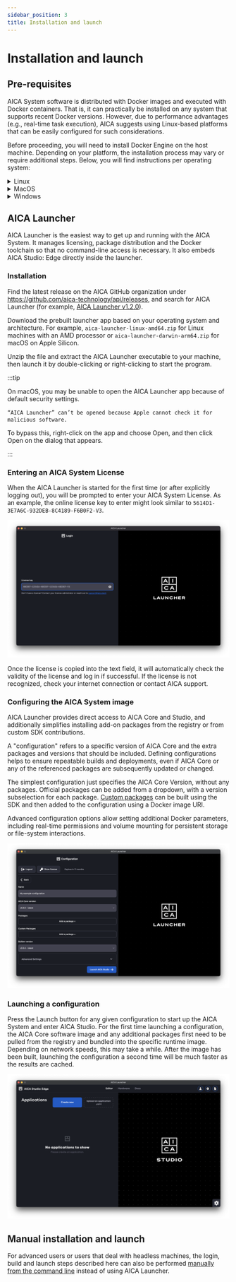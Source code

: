 ```yaml
---
sidebar_position: 3
title: Installation and launch
---
```


# Installation and launch

## Pre-requisites

AICA System software is distributed with Docker images and executed with Docker containers. That is, it can practically
be installed on any system that supports recent Docker versions. However, due to performance advantages (e.g., real-time
task execution), AICA suggests using Linux-based platforms that can be easily configured for such considerations.

Before proceeding, you will need to install Docker Engine on the host machine. Depending on your platform, the
installation process may vary or require additional steps. Below, you will find instructions per operating system:

<details>
<summary>Linux</summary>

While AICA currently distributes AICA Launcher for Debian-based systems, other distributions where Docker can be
installed work equally as well through any browser. You may find distribution-specific instructions to install Docker
Engine [here](https://docs.docker.com/engine/install/) and follow the manual installation steps to build and run AICA
Core [here](../../reference/manual-installation-launch.md). It is **recommended** that you skip the installation of
Docker Desktop for Linux (see below).

:::note

For Ubuntu users, make sure to follow
the [post installation steps](https://docs.docker.com/engine/install/linux-postinstall/#manage-docker-as-a-non-root-user)
to create the `docker` group and add your user.

:::

:::caution

For Ubuntu users that need **Docker Desktop for Linux**, note that its installation does **not** include all the
necessary dependencies. Follow the instructions from the provided link to ensure that all requirements are met.

When installed, Docker Desktop for Linux can **not** be used to manage images and containers created by the AICA System.
Additionally, you may experience some issues when using AICA System software due to Docker Desktop's custom
configuration (see
[manual installation](../../reference/manual-installation-launch.md#configuring-docker-manually-on-linux-macos-or-windows)
for more details).

:::

</details>

<details>
<summary>MacOS</summary>

The simplest way to install Docker Engine on MacOS is through
[Docker Desktop](https://docs.docker.com/desktop/setup/install/mac-install/). Ensure that
[these](../../reference/manual-installation-launch.md#configuring-docker-manually-on-linux-macos-or-windows) additional
configuration steps are taken. Note that some limitations may apply regarding commercial use (see relevant article
[here](https://www.docker.com/blog/revisiting-docker-hub-policies-prioritizing-developer-experience/)).

:::note

The majority of AICA Studio and Launcher features are available on macOS. However:

- Forwarding graphics is currently impossible due to MacOS' incompatibility with OpenGL 2.1+. As a result, tools like
RViz will not be made available through AICA Launcher.
- Realtime applications may be subject to performance limitations due to MacOS' resource management.

:::

</details>

<details>
<summary>Windows</summary>

**No native support is provided for Windows machines.** However, with the correct Windows Subsystem for Linux (WSL)
configuration, it is possible to
[manually install and run the AICA System on Windows](../../reference/manual-installation-launch.md#configuring-docker-manually-on-linux-macos-or-windows).

:::note

AICA Launcher is not available on Windows, nor does the Ubuntu version of Launcher work with WSL. In addition, the
following limitations may apply:
- Networking, port and graphics forwarding may require additional configuration.
- Realtime applications may be subject to performance limitations due to Windows hypervisor resource management, which
  might be particularly problematic when working with robots, sensors, and other peripherals.

:::

</details>

## AICA Launcher

AICA Launcher is the easiest way to get up and running with the AICA System. It manages licensing, package distribution
and the Docker toolchain so that no command-line access is necessary. It also embeds AICA Studio: Edge directly inside
the launcher.

### Installation

Find the latest release on the AICA GitHub organization under https://github.com/aica-technology/api/releases, and
search for AICA Launcher (for
example, [AICA Launcher v1.2.0](https://github.com/aica-technology/api/releases/tag/launcher%2Fv1.2.0)).

Download the prebuilt launcher app based on your operating system and architecture. For example,
`aica-launcher-linux-amd64.zip` for Linux machines with an AMD processor or `aica-launcher-darwin-arm64.zip` for macOS
on Apple Silicon.

Unzip the file and extract the AICA Launcher executable to your machine, then launch it by double-clicking or
right-clicking to start the program.

:::tip

On macOS, you may be unable to open the AICA Launcher app because of default security settings.

```
“AICA Launcher” can’t be opened because Apple cannot check it for malicious software.
```

To bypass this, right-click on the app and choose Open, and then click Open on the dialog that appears.

:::

### Entering an AICA System License

When the AICA Launcher is started for the first time (or after explicitly logging out), you will be prompted to enter
your AICA System License. As an example, the online license key to enter might look similar to
`5614D1-3E7A6C-932DEB-8C4189-F6B0F2-V3`.

![aica-launcher-login](../assets/aica-launcher-login.png)

Once the license is copied into the text field, it will automatically check the validity of the license and log in if
successful. If the license is not recognized, check your internet connection
or contact AICA support.

### Configuring the AICA System image

AICA Launcher provides direct access to AICA Core and Studio, and additionally simplifies installing add-on packages
from the registry or from custom SDK contributions.

A "configuration" refers to a specific version of AICA Core and the extra packages and versions that should be included.
Defining configurations helps to ensure repeatable builds and deployments, even if AICA Core or any of the referenced
packages are subsequently updated or changed.

The simplest configuration just specifies the AICA Core Version, without any packages. Official packages can be added
from a dropdown, with a version subselection for each package. [Custom packages](../../reference/intro.md) can be built
using the SDK and then added to the configuration using a Docker image URI.

Advanced configuration options allow setting additional Docker parameters, including real-time permissions and volume
mounting for persistent storage or file-system interactions.

![aica-launcher-package](../assets/aica-launcher-package.png)

### Launching a configuration

Press the Launch button for any given configuration to start up the AICA System and enter AICA Studio. For the
first time launching a configuration, the AICA Core software image and any additional packages first need to be pulled
from the registry and bundled into the specific runtime image. Depending on network speeds, this may take a while. After
the image has been built, launching the configuration a second time will be much faster as the results are cached.

![aica-launcher-studio](../assets/aica-launcher-studio.png)

## Manual installation and launch

For advanced users or users that deal with headless machines, the login, build and launch steps described here can also
be performed [manually from the command line](../../reference/manual-installation-launch.md) instead of using AICA
Launcher.